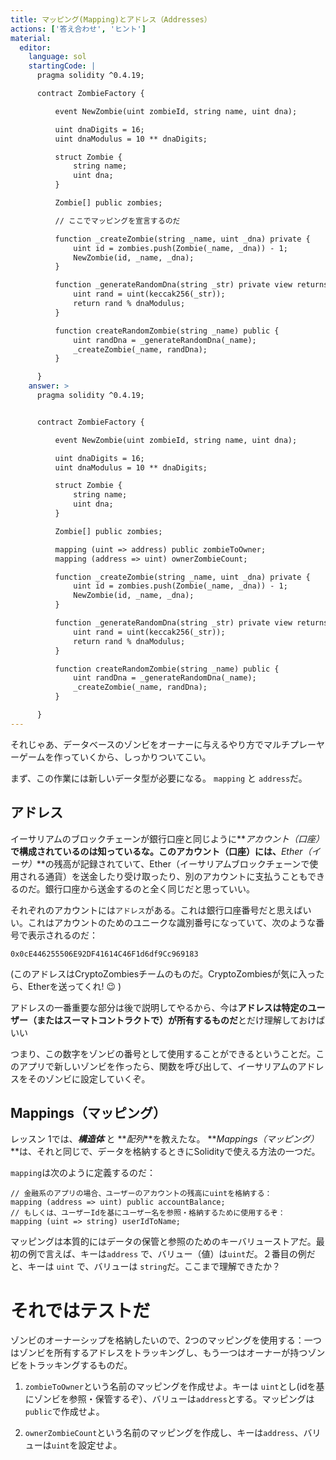 ```yaml
---
title: マッピング(Mapping)とアドレス（Addresses）
actions: ['答え合わせ', 'ヒント']
material:
  editor:
    language: sol
    startingCode: |
      pragma solidity ^0.4.19;

      contract ZombieFactory {

          event NewZombie(uint zombieId, string name, uint dna);

          uint dnaDigits = 16;
          uint dnaModulus = 10 ** dnaDigits;

          struct Zombie {
              string name;
              uint dna;
          }

          Zombie[] public zombies;

          // ここでマッピングを宣言するのだ

          function _createZombie(string _name, uint _dna) private {
              uint id = zombies.push(Zombie(_name, _dna)) - 1;
              NewZombie(id, _name, _dna);
          } 

          function _generateRandomDna(string _str) private view returns (uint) {
              uint rand = uint(keccak256(_str));
              return rand % dnaModulus;
          }

          function createRandomZombie(string _name) public {
              uint randDna = _generateRandomDna(_name);
              _createZombie(_name, randDna);
          }

      }
    answer: >
      pragma solidity ^0.4.19;


      contract ZombieFactory {

          event NewZombie(uint zombieId, string name, uint dna);

          uint dnaDigits = 16;
          uint dnaModulus = 10 ** dnaDigits;

          struct Zombie {
              string name;
              uint dna;
          }

          Zombie[] public zombies;

          mapping (uint => address) public zombieToOwner;
          mapping (address => uint) ownerZombieCount;

          function _createZombie(string _name, uint _dna) private {
              uint id = zombies.push(Zombie(_name, _dna)) - 1;
              NewZombie(id, _name, _dna);
          } 

          function _generateRandomDna(string _str) private view returns (uint) {
              uint rand = uint(keccak256(_str));
              return rand % dnaModulus;
          }

          function createRandomZombie(string _name) public {
              uint randDna = _generateRandomDna(_name);
              _createZombie(_name, randDna);
          }

      }
---
```


それじゃあ、データベースのゾンビをオーナーに与えるやり方でマルチプレーヤーゲームを作っていくから、しっかりついてこい。

まず、この作業には新しいデータ型が必要になる。 `mapping` と `address`だ。

## アドレス

イーサリアムのブロックチェーンが銀行口座と同じように**_アカウント（口座）_**で構成されているのは知っているな。このアカウント（口座）には、**_Ether（イーサ）_**の残高が記録されていて、Ether（イーサリアムブロックチェーンで使用される通貨）を送金したり受け取ったり、別のアカウントに支払うこともできるのだ。銀行口座から送金するのと全く同じだと思っていい。

それぞれのアカウントには`アドレス`がある。これは銀行口座番号だと思えばいい。これはアカウントのためのユニークな識別番号になっていて、次のような番号で表示されるのだ：

`0x0cE446255506E92DF41614C46F1d6df9Cc969183`

(このアドレスはCryptoZombiesチームのものだ。CryptoZombiesが気に入ったら、Etherを送ってくれ! 😉 )

アドレスの一番重要な部分は後で説明してやるから、今は**アドレスは特定のユーザー（またはスーマトコントラクトで）が所有するものだ**とだけ理解しておけばいい

つまり、この数字をゾンビの番号として使用することができるということだ。このアプリで新しいゾンビを作ったら、関数を呼び出して、イーサリアムのアドレスをそのゾンビに設定していくぞ。

## Mappings（マッピング）

レッスン 1では、**_構造体_** と **_配列_**を教えたな。 **_Mappings（マッピング）_**は、それと同じで、データを格納するときにSolidityで使える方法の一つだ。

 `mapping`は次のように定義するのだ：

```
// 金融系のアプリの場合、ユーザーのアカウントの残高にuintを格納する：
mapping (address => uint) public accountBalance;
// もしくは、ユーザーIdを基にユーザー名を参照・格納するために使用するぞ：
mapping (uint => string) userIdToName;
```

マッピングは本質的にはデータの保管と参照のためのキーバリューストアだ。最初の例で言えば、キーは`address` で、バリュー（値）は`uint`だ。２番目の例だと、キーは `uint` で、バリューは `string`だ。ここまで理解できたか？

# それではテストだ

ゾンビのオーナーシップを格納したいので、2つのマッピングを使用する：一つはゾンビを所有するアドレスをトラッキングし、もう一つはオーナーが持つゾンビをトラッキングするものだ。

1. `zombieToOwner`という名前のマッピングを作成せよ。キーは `uint`とし(idを基にゾンビを参照・保管するぞ）、バリューは`address`とする。マッピングは`public`で作成せよ。

2. `ownerZombieCount`という名前のマッピングを作成し、キーは`address`、バリューは`uint`を設定せよ。
